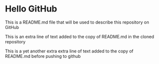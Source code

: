 # Hello GitHub

This is a README.md file that will be used to describe this
repository on GitHub

This is an extra line of text added to the copy 
of README.md in the cloned repository

This is a yet another extra extra line of text added to the copy 
of README.md before pushing to github
